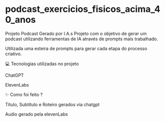 # podcast_exercicios_fisicos_acima_40_anos
Projeto Podcast Gerado por I.A.s
Projeto com o objetivo de gerar um podcast utilizando ferramentas de IA através de prompts mais trabalhado.

Utilizada uma esteira de prompts para gerar cada etapa do processo criativo.

💻 Tecnologias utilizadas no projeto

ChatGPT

ElevenLabs

✨ Como foi feito ?

 Título, Subtítulo e Roteiro gerados via chatgpt 

Audio gerado pela elevenLabs 
